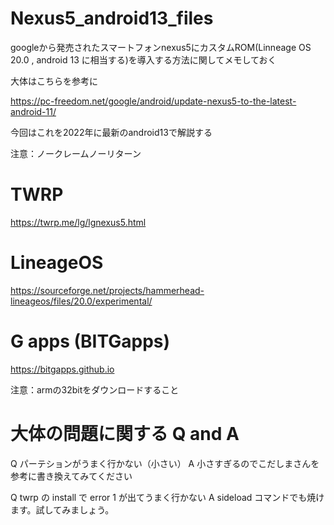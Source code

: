 # Nexus5_android13_files

googleから発売されたスマートフォンnexus5にカスタムROM(Linneage OS 20.0 , android 13 に相当する)を導入する方法に関してメモしておく

大体はこちらを参考に

https://pc-freedom.net/google/android/update-nexus5-to-the-latest-android-11/

今回はこれを2022年に最新のandroid13で解説する

注意：ノークレームノーリターン

# TWRP

https://twrp.me/lg/lgnexus5.html



# LineageOS

https://sourceforge.net/projects/hammerhead-lineageos/files/20.0/experimental/


# G apps (BITGapps)

https://bitgapps.github.io

注意：armの32bitをダウンロードすること

# 大体の問題に関する Q and A

Q パーテションがうまく行かない（小さい）
A 小さすぎるのでこだしまさんを参考に書き換えてみてください

Q twrp の install で error 1 が出てうまく行かない
A sideload コマンドでも焼けます。試してみましょう。
